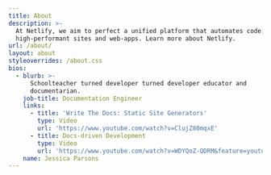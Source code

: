 ```yaml
---
title: About
description: >-
  At Netlify, we aim to perfect a unified platform that automates code; creating
  high-performant sites and web-apps. Learn more about Netlify.
url: /about/
layout: about
styleoverrides: /about.css
bios:
  - blurb: >-
      Schoolteacher turned developer turned developer educator and
      documentarian.
    job-title: Documentation Engineer
    links:
      - title: 'Write The Docs: Static Site Generators'
        type: Video
        url: 'https://www.youtube.com/watch?v=ClujZ80mqxE'
      - title: Docs-driven Development
        type: Video
        url: 'https://www.youtube.com/watch?v=WDYQoZ-QDRM&feature=youtu.be'
    name: Jessica Parsons
---
```


